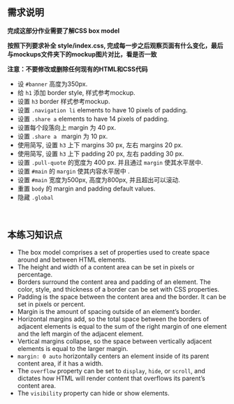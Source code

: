 ## 需求说明

**完成这部分作业需要了解CSS box model** 

**按照下列要求补全 style/index.css, 完成每一步之后观察页面有什么变化，最后与mockups文件夹下的mockup图片对比，看是否一致**

**注意：不要修改或删除任何现有的HTML和CSS代码**

- 设 `#banner` 高度为350px.
- 给 `h1` 添加 border style, 样式参考mockup.
- 设置 `h3` border 样式参考mockup.
- 设置 `.navigation li` elements to have 10 pixels of padding. 
- 设置 `.share a` elements to have 14 pixels of padding.
- 设置每个段落向上 margin 为 40 px.
- 设置 `.share a ` margin 为 10 px.
- 使用简写, 设置 `h3` 上下 margins 30 px, 左右 margins 20 px.
- 使用简写, 设置 `h3` 上下 padding 20 px, 左右 padding 30 px.
- 设置 `.pull-quote` 的宽度为 400 px. 并且通过 `margin` 使其水平居中.
- 设置 `#main` 的 `margin` 使其内容水平居中 .
- 设置 `#main` 宽度为500px, 高度为800px, 并且超出可以滚动.
- 重置 `body` 的 margin and padding default values. 
- 隐藏 `.global`


<br>

## 本练习知识点
- The box model comprises a set of properties used to create space around and between HTML elements.
- The height and width of a content area can be set in pixels or percentage.
- Borders surround the content area and padding of an element. The color, style, and thickness of a border can be set with CSS properties.
- Padding is the space between the content area and the border. It can be set in pixels or percent.
- Margin is the amount of spacing outside of an element’s border.
- Horizontal margins add, so the total space between the borders of adjacent elements is equal to the sum of the right margin of one element and the left margin of the adjacent element.
- Vertical margins collapse, so the space between vertically adjacent elements is equal to the larger margin.
- `margin: 0 auto` horizontally centers an element inside of its parent content area, if it has a width.
- The `overflow` property can be set to `display`, `hide`, or `scroll`, and dictates how HTML will render content that overflows its parent’s content area.
- The `visibility` property can hide or show elements.

